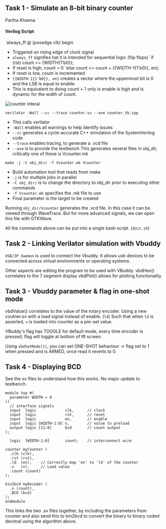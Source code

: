 ## Task 1 - Simulate an 8-bit binary counter
Partha Khanna
#### Verilog Script
`always_ff @ (posedge clk) begin
- Triggered on rising edge of clock signal
- `always_ff` signifies hat it is intended for sequential logic (flip flops)
`if (rst) count <= {WIDTH{1'b0}};
- If reset is high, count = 0
`else count <= count + {{WIDTH-1{1'b0}}, en};
- If reset is low, count is incremented
- `{{WIDTH-1{1'b0}}, en}` creates a vector where the uppermost bit is 0 and the LSB is equal to enable. 
- This is equivalent to doing count + 1 only is enable is high and is dynamic for the width of count.

![counter interal](images/counter_inners.jpg)

`verilator -Wall --cc --trace counter.sv --exe counter_tb.cpp`
- This calls verilator
- `-Wall` enables all warnings to help identify issues
- `--cc` generates a cycle-accurate C++ simulation of the SystemVerilog code
- `--trace` enables tracing, to generate a .vcd file
- `--exe` is to provide the testbench
This generates several files in obj_dir, critically one of these is Vcounter.mk 

`make -j -C obj_dir/ -f Vcounter.mk Vcounter`
- Build automation tool that reads from make
- `-j` is for multiple jobs in parallel
- `-C obj_dir/` is to change the directory to obj_dir prior to executing other commands
- `-f Vcounter.mk`  specifies the .mk file to use
- Final parameter is the target to be created

Running `obj_dir/Vcounter` generates the .vcd file.
In this case it can be viewed through WaveTrace. But for more advanced signals, we can open this file with GTKWave.

All the commands above can be put into a single bash script. (`doit.sh`)

## Task 2 - Linking Verilator simulation with Vbuddy
`USB/IP daemon` is used to connect the Vbuddy. It allows usb devices to be connected across virtual environments or operating systems.

Other aspects are editing the program to be used with VBuddy.
vbdHex() correlates to the 7 segment display
vbdPlot() allows for plotting functionality

## Task 3 - Vbuddy parameter & flag in one-shot mode
vbdValue() correlates to  the value of the rotary encoder.
Using a new coutner.sv with a load signal instead of enable. (`ld`)
Such that when `ld` is asserted, `v` is loaded into counter as a pre-set value.

VBuddy's flag has TOGGLE for default mode, every time encoder is pressed, flag will toggle at bottom of tft screen.

Using `vbdSetMode(1)`, you can set ONE-SHOT behaviour ->  flag set to 1 when pressed and is ARMED, once read it reverts to 0.
## Task 4 - Displaying BCD

See the sv files to understand how this works.
No major update to testbench.
```
module top #(
  parameter WIDTH = 8
)(
  // interface signals
  input  logic             clk,      // clock
  input  logic             rst,      // reset
  input  logic             en,       // enable
  input  logic [WIDTH-1:0] v,        // value to preload
  output logic [11:0]      bcd       // count output
);

  logic  [WIDTH-1:0]       count;    // interconnect wire
 
counter myCounter (
  .clk (clk),
  .rst (rst),
  .ld  (en),    // Correctly map 'en' to 'ld' of the counter
  .v   (v),     // Load value
  .count (count)
);

bin2bcd myDecoder (
  .x (count),
  .BCD (bcd)
);
endmodule
```
This links the two .sv files together, by including the parameters from counter and also send this to bin2bcd to convert the binary to binary coded decimal using the algorithm above. 